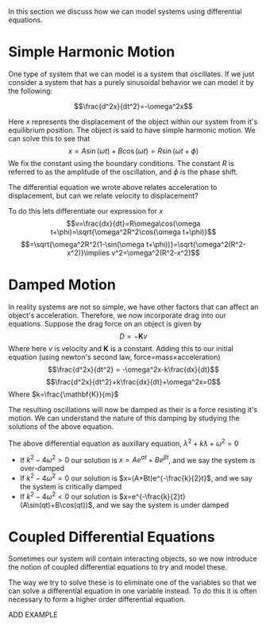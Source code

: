 In this section we discuss how we can model systems using differential equations.

# Simple Harmonic Motion

One type of system that we can model is a system that oscillates. If we just consider a system that has a purely sinusoidal behavior we can model it by the following:

$$\frac{d^2x}{dt^2}=-\omega^2x$$

Here $x$ represents the displacement of the object within our system from it's equilibrium position. The object is said to have simple harmonic motion. We can solve this to see that
$$x=A\sin(\omega t)+B\cos(\omega t) = R\sin(\omega t+\phi)$$
We fix the constant using the boundary conditions. The constant $R$ is referred to as the amplitude of the oscillation, and $\phi$ is the phase shift.

The differential equation we wrote above relates acceleration to displacement, but can we relate velocity to displacement?

To do this lets differentiate our expression for $x$
$$v=\frac{dx}{dt}=R\omega\cos(\omega t+\phi)=\sqrt{\omega^2R^2\cos(\omega t+\phi)}$$
$$=\sqrt{\omega^2R^2(1-\sin(\omega t+\phi))}=\sqrt{\omega^2(R^2-x^2)}\implies v^2=\omega^2(R^2-x^2)$$

# Damped Motion

In reality systems are not so simple, we have other factors that can affect an object's acceleration. Therefore, we now incorporate drag into our equations. Suppose the drag force on an object is given by
$$D=-\mathbf{K}v$$
Where here $v$ is velocity and $\mathbf{K}$ is a constant.
Adding this to our initial equation (using newton's second law, force=mass$\times$acceleration)
$$\frac{d^2x}{dt^2} = -\omega^2x-k\frac{dx}{dt}$$
$$\frac{d^2x}{dt^2}+k\frac{dx}{dt}+\omega^2x=0$$
Where $k=\frac{\mathbf{K}}{m}$

The resulting oscillations will now be damped as their is a force resisting it's motion. We can understand the nature of this damping by studying the solutions of the above equation. 

The above differential equation as auxillary equation, $\lambda^2+k\lambda+\omega^2=0$
- If $k^2-4\omega^2>0$ our solution is $x=Ae^{\alpha t}+Be^{\beta t}$, and we say the system is over-damped
- If $k^2-4\omega^2=0$ our solution is $x=(A+Bt)e^{-\frac{k}{2}t}$, and we say the system is critically damped
- If $k^2-4\omega^2<0$ our solution is $x=e^{-\frac{k}{2}t}(A\sin(qt)+B\cos(qt))$, and we say the system is under damped

# Coupled Differential Equations

Sometimes our system will contain interacting objects, so we now introduce the notion of coupled differential equations to try and model these.

The way we try to solve these is to eliminate one of the variables so that we can solve a differential equation in one variable instead. To do this it is often necessary to form a higher order differential equation. 

ADD EXAMPLE